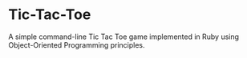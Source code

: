 # Tic-Tac-Toe
A simple command-line Tic Tac Toe game implemented in Ruby using Object-Oriented Programming principles.